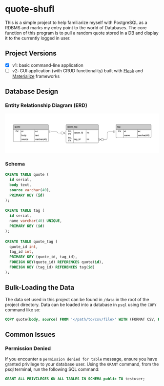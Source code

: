 # quote-shufl
This is a simple project to help familiarize myself with PostgreSQL as a RDBMS and marks my entry point to the world of Databases. The core function of this program is to pull a random quote stored in a DB and display it to the currently logged in user.

## Project Versions
- [x] v1: basic command-line application
- [ ] v2: GUI application (with CRUD functionality) built with [Flask](https://flask.palletsprojects.com/en/1.1.x/) and [Materialize](https://materializecss.com/) frameworks
 
## Database Design
### Entity Relationship Diagram (ERD)
![er-diagram](img/quote-shufl-erd.png)

### Schema
```SQL
CREATE TABLE quote (
  id serial,
  body text,
  source varchar(40),
  PRIMARY KEY (id)
);

CREATE TABLE tag (
  id serial,
  name varchar(40) UNIQUE,
  PRIMARY KEY (id)
);

CREATE TABLE quote_tag (
  quote_id int,
  tag_id int,
  PRIMARY KEY (quote_id, tag_id),
  FOREIGN KEY(quote_id) REFERENCES quote(id),
  FOREIGN KEY (tag_id) REFERENCES tag(id)
);
```
## Bulk-Loading the Data
The data set used in this project can be found in `/data` in the root of the project directory. Data can be loaded into a database in `psql` using the `COPY` command like so:
```SQL
COPY quote(body, source) FROM '</path/to/csv/file>' WITH (FORMAT CSV, HEADER TRUE);
```

## Common Issues
### Permission Denied
If you encounter a `permission denied for table` message, ensure you have granted privilege to your database user. Using the  `GRANT` command, from the psql terminal, run the following SQL command:
```SQL
GRANT ALL PRIVILEGES ON ALL TABLES IN SCHEMA public TO testuser;
```

